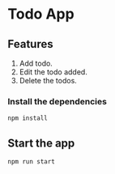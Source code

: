 # Todo App

## Features

1. Add todo.
2. Edit the todo added.
3. Delete the todos.

### Install the dependencies  

 `npm install`

## Start the app

 `npm run start`
